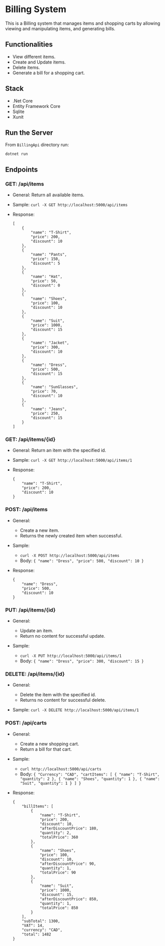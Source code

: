 # Billing System

This is a Billing system that manages items and shopping carts by allowing viewing and manipulating items, and generating bills.

## Functionalities

* View different items.
* Create and Update items.
* Delete items.
* Generate a bill for a shopping cart.

## Stack
* .Net Core
* Entity Framework Core
* Sqlite
* Xunit

## Run the Server
From `BillingApi` directory run:

```
dotnet run
```

## Endpoints

### GET: /api/items
* General: Return all available items.

* Sample: `curl -X GET http://localhost:5000/api/items`

* Response:
    ```
    [
        {
            "name": "T-Shirt",
            "price": 200,
            "discount": 10
        },
        {
            "name": "Pants",
            "price": 150,
            "discount": 5
        },
        {
            "name": "Hat",
            "price": 50,
            "discount": 0
        },
        {
            "name": "Shoes",
            "price": 100,
            "discount": 10
        },
        {
            "name": "Suit",
            "price": 1000,
            "discount": 15
        },
        {
            "name": "Jacket",
            "price": 300,
            "discount": 10
        },
        {
            "name": "Dress",
            "price": 500,
            "discount": 15
        },
        {
            "name": "SunGlasses",
            "price": 70,
            "discount": 10
        },
        {
            "name": "Jeans",
            "price": 250,
            "discount": 15
        }
    ]
    ```


### GET: /api/items/{id}
* General: Return an item with the specified id.

* Sample: `curl -X GET http://localhost:5000/api/items/1`

* Response:
    ```
    {
        "name": "T-Shirt",
        "price": 200,
        "discount": 10
    }
    ```

### POST: /api/items
* General: 
    * Create a new item.
    * Returns the newly created item when successful.

* Sample: 
    * `curl -X POST http://localhost:5000/api/items`
    * Body: 
            ```
            {
                "name": "Dress",
                "price": 500,
                "discount": 10
            }
            ```

* Response:
    ```
    {
        "name": "Dress",
        "price": 500,
        "discount": 10
    }
    ```


### PUT: /api/items/{id}
* General: 
    * Update an item.
    * Return no content for successful update.

* Sample: 
    * `curl -X PUT http://localhost:5000/api/items/1`
    * Body: `{ "name": "Dress", "price": 300, "discount": 15 }`


### DELETE: /api/items/{id}
* General:
    * Delete the item with the specified id.
    * Returns no content for successful delete.

* Sample: `curl -X DELETE http://localhost:5000/api/items/1`


### POST: /api/carts

* General: 
    * Create a new shopping cart.
    * Return a bill for that cart.

* Sample:
    * `curl http://localhost:5000/api/carts`
    * Body: 
        `
        {
            "Currency": "CAD",
            "cartItems": [
                {
                    "name": "T-Shirt",
                    "quantity": 2
                },
                {
                    "name": "Shoes",
                    "quantity": 1
                },
                {
                    "name": "Suit",
                    "quantity": 1
                }
            ]
        }
        `

* Response:
    ```
    {
        "billItems": [
            {
                "name": "T-Shirt",
                "price": 200,
                "discount": 10,
                "afterDiscountPrice": 180,
                "quantity": 2,
                "totalPrice": 360
            },
            {
                "name": "Shoes",
                "price": 100,
                "discount": 10,
                "afterDiscountPrice": 90,
                "quantity": 1,
                "totalPrice": 90
            },
            {
                "name": "Suit",
                "price": 1000,
                "discount": 15,
                "afterDiscountPrice": 850,
                "quantity": 1,
                "totalPrice": 850
            }
        ],
        "subTotal": 1300,
        "VAT": 14,
        "currency": "CAD",
        "total": 1482
    }
    ```

